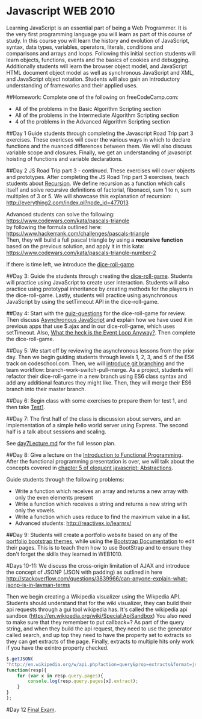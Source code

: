 Javascript WEB 2010  
====

Learning JavaScript is an essential part of being a Web Programmer.  It is the very first programming language you will learn as part of this course of study.  In this course you will learn the history and evolution of JavaScript, syntax, data types, variables, operators, literals, conditions and comparisons and arrays and loops.  Following this initial section students will learn objects, functions, events and the basics of cookies and debugging.  Additionally students will learn the browser object model, and JavaScript HTML document object model as well as synchronous JavaScript and XML, and JavaScript object notation.  Students will also gain an introductory understanding of frameworks and their applied uses.

##Homework:
Complete one of the following on freeCodeCamp.com:
* All of the problems in the Basic Algorithm Scripting section
* All of the problems in the Intermediate Algorithm Scripting section
* 4 of the problems in the Advanced Algorithm Scripting section

##Day 1
Guide students through completing the Javascript Road Trip part 3 exercises. These exericses will cover the various ways in which to declare functions and the nuanced differences between them. We will also discuss variable scope and closures. Finally, we get an understanding of javascript hoisting of functions and variable declarations.

##Day 2
JS Road Trip part 3 - continued. These exercises will cover objects and prototypes. After completing the JS Road Trip part 3 exercises, teach students about [Recursion](https://docs.google.com/presentation/d/1UYrhGqQdHogVWpzmpHy6C8ewe3EFrYYUuAZgwo_ct7Q/edit#slide=id.p). We define recursion as a function which calls itself and solve recursive definitions of factorial, fibonacci, sum 1 to n, sum multiples of 3 or 5. We will showcase this explanation of recursion: http://everything2.com/index.pl?node_id=477013

Advanced students can solve the following: https://www.codewars.com/kata/pascals-triangle  
by following the formula outlined here:  
https://www.hackerrank.com/challenges/pascals-triangle  
Then, they will build a full pascal triangle by using a **recursive function** based on the previous solution, and apply it in this kata:  https://www.codewars.com/kata/pascals-triangle-number-2

If there is time left, we introduce the [dice-roll-game](./complete-classwork/dice-roll-game-complete).

##Day 3:
Guide the students through creating the [dice-roll-game](./classwork/dice-roll-game-starter). Students will practice using JavaScript to create user interaction. Students will also practice using prototypal inheritance by creating methods for the players in the dice-roll-game. Lastly, students will practice using asynchronous JavaScript by using the setTimeout API in the dice-roll-game.

##Day 4:
Start with the [quiz-questions](./classwork/dice-roll-game-starter/quiz-questions.md) for the dice-roll-game for review.
Then discuss [Asynchronous JavaScript](https://www.youtube.com/watch?v=vMfg0xGjcOI) and explain how we have used it in previous apps that use $.ajax and in our dice-roll-game, which uses setTimeout.
Also, [What the heck is the Event Loop Anyway?](https://www.youtube.com/watch?v=8aGhZQkoFbQ).
Then complete the dice-roll-game.

##Day 5:
We start off by reviewing the asynchronous lessons from the prior day. Then we begin guiding students through levels 1, 2, 3, and 5 of the ES6 track on codeschool.com.
Then, we will [introduce git branching](http://gitimmersion.com/lab_01.html) and the team workflow: branch-work-switch-pull-merge.
As a project, students will refactor their dice-roll-game in a new branch using ES6 class syntax and add any additional features they might like. Then, they will merge their ES6 branch into their master branch.

##Day 6:
Begin class with some exercises to prepare them for test 1, and then take [Test1](./test1).

##Day 7:
The first half of the class is discussion about servers, and an implementation of a simple hello world server using Express. The second half is a talk about sessions and scaling.

See [day7Lecture.md](day7Lecture.md) for the full lesson plan.

##Day 8:
Give a lecture on the [Introduction to Functional Programming](https://docs.google.com/presentation/d/1NTxza91hMToWKqRyKll48AuxwamEik_nj4W1Cj6d8hs/edit?usp=sharing).
After the functional programming presentation is over, we will talk about the concepts covered in [chapter 5 of eloquent javascript: Abstractions](https://docs.google.com/presentation/d/1JxBhgt37xZgazl9gXMCQB9acQu7B-qvLdeO_SZlvyu4/edit#slide=id.p).

Guide students through the following problems:
- Write a function which receives an array and returns a new array with only the even elements present
- Write a function which receives a string and returns a new string with only the vowels.
- Write a function which uses reduce to find the maximum value in a list.
- Advanced students: http://reactivex.io/learnrx/

##Day 9:
Students will create a portfolio website based on any of the [portfolio bootstrap themes](https://startbootstrap.com/template-categories/portfolios/), while using the [Bootstrap Documentation](http://getbootstrap.com/components/) to edit their pages. This is to teach them how to use BootStrap and to ensure they don't forget the skills they learned in WEB1010.

#Days 10-11:
We discuss the cross-origin limitation of AJAX and introduce the concept of JSONP (JSON with padding) as outlined in here http://stackoverflow.com/questions/3839966/can-anyone-explain-what-jsonp-is-in-layman-terms  

Then we begin creating a Wikipedia visualizer using the Wikpedia API. Students should understand that for the wiki visualizer, they can build their api requests through a gui tool wikipedia has. It's called the wikipedia api sandbox (https://en.wikipedia.org/wiki/Special:ApiSandbox) You also need to make sure that they remember to put callback=? As part of the query string, and when they build the api request, they need to use the generator called search, and up top they need to have the property set to extracts so they can get extracts of the page. Finally, extracts to multiple hits only work if you have the exintro property checked.

```javascript
$.getJSON(
"http://en.wikipedia.org/w/api.php?action=query&prop=extracts&format=json&generator=search&gsrsearch=julio&callback=?",
function(resp){
	for (var x in resp.query.pages){
		console.log(resp.query.pages[x].extract);
	}
}
);
```

#Day 12
[Final Exam](./final-exam).
